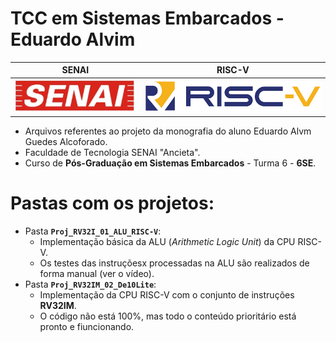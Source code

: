 # TCC em Sistemas Embarcados - Eduardo Alvim        
| SENAI | RISC-V |
| :---: | :---: |
| ![](./Imagens/Logo_SENAI.jpg) | ![](./Imagens/logo_riscv.png) |
        
 - Arquivos referentes ao projeto da monografia do aluno Eduardo Alvm Guedes Alcoforado.      
 - Faculdade de Tecnologia SENAI "Ancieta".     
 - Curso de **Pós-Graduação em Sistemas Embarcados** - Turma 6 - **6SE**.      
          


# Pastas com os projetos:      
 - Pasta **`Proj_RV32I_01_ALU_RISC-V`**:       
	- Implementação básica da ALU (_Arithmetic Logic Unit_) da CPU RISC-V.     
	- Os testes das instruçõesx processadas na ALU são realizados de forma manual (ver o vídeo).       
 - Pasta **`Proj_RV32IM_02_De10Lite`**:     
	- Implementação da CPU RISC-V com o conjunto de instruções **RV32IM**.     
	- O código não está 100%, mas todo o conteúdo prioritário está pronto e fiuncionando.      
	 
